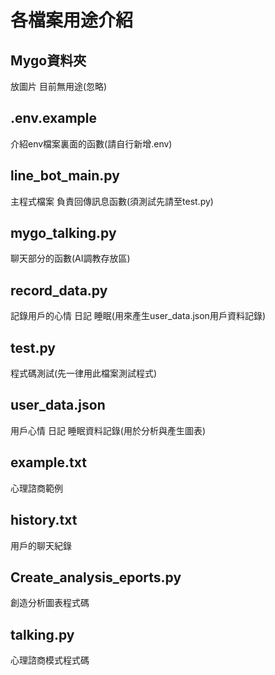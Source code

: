 # 各檔案用途介紹

## Mygo資料夾

放圖片 目前無用途(忽略)

## .env.example

介紹env檔案裏面的函數(請自行新增.env)

## line_bot_main.py

主程式檔案 負責回傳訊息函數(須測試先請至test.py)

## mygo_talking.py

聊天部分的函數(AI調教存放區)

## record_data.py

記錄用戶的心情 日記 睡眠(用來產生user_data.json用戶資料記錄)

## test.py

程式碼測試(先一律用此檔案測試程式)

## user_data.json

用戶心情 日記 睡眠資料記錄(用於分析與產生圖表)

## example.txt

心理諮商範例

## history.txt

用戶的聊天紀錄

## Create_analysis_eports.py

創造分析圖表程式碼

## talking.py

心理諮商模式程式碼
